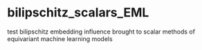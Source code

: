 # bilipschitz_scalars_EML
test bilipschitz embedding influence brought to scalar methods of equivariant machine learning models
